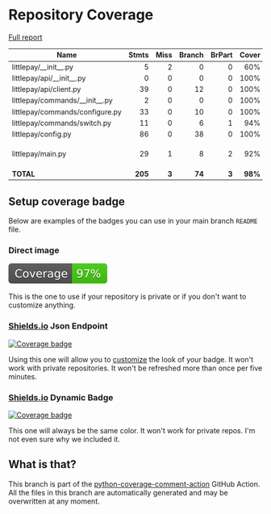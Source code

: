 # Repository Coverage

[Full report](https://htmlpreview.github.io/?https://github.com/cal-itp/littlepay/blob/python-coverage-comment-action-data/htmlcov/index.html)

| Name                               |    Stmts |     Miss |   Branch |   BrPart |   Cover |   Missing |
|----------------------------------- | -------: | -------: | -------: | -------: | ------: | --------: |
| littlepay/\_\_init\_\_.py          |        5 |        2 |        0 |        0 |     60% |       5-7 |
| littlepay/api/\_\_init\_\_.py      |        0 |        0 |        0 |        0 |    100% |           |
| littlepay/api/client.py            |       39 |        0 |       12 |        0 |    100% |           |
| littlepay/commands/\_\_init\_\_.py |        2 |        0 |        0 |        0 |    100% |           |
| littlepay/commands/configure.py    |       33 |        0 |       10 |        0 |    100% |           |
| littlepay/commands/switch.py       |       11 |        0 |        6 |        1 |     94% |    13->16 |
| littlepay/config.py                |       86 |        0 |       38 |        0 |    100% |           |
| littlepay/main.py                  |       29 |        1 |        8 |        2 |     92% |53->exit, 58 |
|                          **TOTAL** |  **205** |    **3** |   **74** |    **3** | **98%** |           |


## Setup coverage badge

Below are examples of the badges you can use in your main branch `README` file.

### Direct image

[![Coverage badge](https://raw.githubusercontent.com/cal-itp/littlepay/python-coverage-comment-action-data/badge.svg)](https://htmlpreview.github.io/?https://github.com/cal-itp/littlepay/blob/python-coverage-comment-action-data/htmlcov/index.html)

This is the one to use if your repository is private or if you don't want to customize anything.

### [Shields.io](https://shields.io) Json Endpoint

[![Coverage badge](https://img.shields.io/endpoint?url=https://raw.githubusercontent.com/cal-itp/littlepay/python-coverage-comment-action-data/endpoint.json)](https://htmlpreview.github.io/?https://github.com/cal-itp/littlepay/blob/python-coverage-comment-action-data/htmlcov/index.html)

Using this one will allow you to [customize](https://shields.io/endpoint) the look of your badge.
It won't work with private repositories. It won't be refreshed more than once per five minutes.

### [Shields.io](https://shields.io) Dynamic Badge

[![Coverage badge](https://img.shields.io/badge/dynamic/json?color=brightgreen&label=coverage&query=%24.message&url=https%3A%2F%2Fraw.githubusercontent.com%2Fcal-itp%2Flittlepay%2Fpython-coverage-comment-action-data%2Fendpoint.json)](https://htmlpreview.github.io/?https://github.com/cal-itp/littlepay/blob/python-coverage-comment-action-data/htmlcov/index.html)

This one will always be the same color. It won't work for private repos. I'm not even sure why we included it.

## What is that?

This branch is part of the
[python-coverage-comment-action](https://github.com/marketplace/actions/python-coverage-comment)
GitHub Action. All the files in this branch are automatically generated and may be
overwritten at any moment.